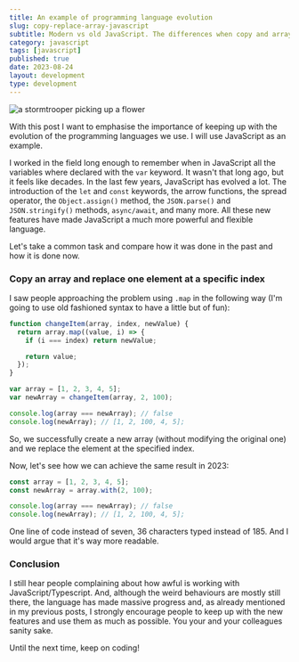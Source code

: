```yaml
---
title: An example of programming language evolution
slug: copy-replace-array-javascript
subtitle: Modern vs old JavaScript. The differences when copy and array and replace an element.
category: javascript
tags: [javascript]
published: true
date: 2023-08-24
layout: development
type: development
---
```


<script>
  import Image from '$lib/components/Image.svelte';
  import mainImage from '$lib/assets/images/blog/evolution.jpg?w=1000&h=600';
  import mainImageWebP from '$lib/assets/images/blog/evolution.jpg?w=1000&h=600&format=webp&srcset';
  import mainImageSrcset from '$lib/assets/images/blog/evolution.jpg?w=1000&h=600&srcset';
</script>

<Image
	wepImage={mainImageWebP}
	jpegImage={mainImage}
	alt='a stormtrooper picking up a flower'
	width={1000}
	height={600}
	placeholder='blur'
	classes='mt-6 mb-8 rounded-lg drop-shadow-md'
	loading='eager'
	feedImage=true
/>

With this post I want to emphasise the importance of keeping up with the evolution of the programming languages we use. I will use JavaScript as an example.

I worked in the field long enough to remember when in JavaScript all the variables where declared with the `var` keyword. It wasn't that long ago, but it feels like decades. In the last few years, JavaScript has evolved a lot. The introduction of the `let` and `const` keywords, the arrow functions, the spread operator, the `Object.assign()` method, the `JSON.parse()` and `JSON.stringify()` methods, `async/await`, and many more. All these new features have made JavaScript a much more powerful and flexible language.

Let's take a common task and compare how it was done in the past and how it is done now.

### Copy an array and replace one element at a specific index

I saw people approaching the problem using `.map` in the following way (I'm going to use old fashioned syntax to have a little but of fun):

```javascript
function changeItem(array, index, newValue) {
  return array.map((value, i) => {
    if (i === index) return newValue;

    return value;
  });
}

var array = [1, 2, 3, 4, 5];
var newArray = changeItem(array, 2, 100);

console.log(array === newArray); // false
console.log(newArray); // [1, 2, 100, 4, 5];
```

So, we successfully create a new array (without modifying the original one) and we replace the element at the specified index.

Now, let's see how we can achieve the same result in 2023:

```javascript
const array = [1, 2, 3, 4, 5];
const newArray = array.with(2, 100);

console.log(array === newArray); // false
console.log(newArray); // [1, 2, 100, 4, 5];
```

One line of code instead of seven, 36 characters typed instead of 185. And I would argue that it's way more readable.

### Conclusion

I still hear people complaining about how awful is working with JavaScript/Typescript. And, although the weird behaviours are mostly still there, the language has made massive progress and, as already mentioned in my previous posts, I strongly encourage people to keep up with the new features and use them as much as possible. You your and your colleagues sanity sake.

Until the next time, keep on coding!
